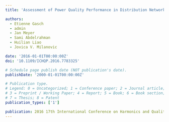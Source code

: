 ```yaml
---
title: 'Assessment of Power Quality Performance in Distribution Networks Part I - Measurement Campaign and Initial Analysis'

authors:
  - Etienne Gasch
  - admin
  - Jan Meyer
  - Sami Abdelrahman
  - Huilian Liao
  - Jovica V. Milanovic

date: '2016-01-01T00:00:00Z'
doi: '10.1109/ICHQP.2016.7783325'

# Schedule page publish date (NOT publication's date).
publishDate: '2000-01-01T00:00:00Z'

# Publication type.
# Legend: 0 = Uncategorized; 1 = Conference paper; 2 = Journal article;
# 3 = Preprint / Working Paper; 4 = Report; 5 = Book; 6 = Book section;
# 7 = Thesis; 8 = Patent
publication_types: ['1']

publication: 2016 17th International Conference on Harmonics and Quality of Power (ICHQP)
---
```

